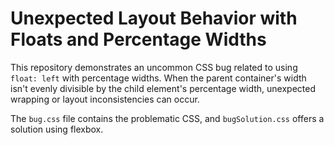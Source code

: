 # Unexpected Layout Behavior with Floats and Percentage Widths

This repository demonstrates an uncommon CSS bug related to using `float: left` with percentage widths. When the parent container's width isn't evenly divisible by the child element's percentage width, unexpected wrapping or layout inconsistencies can occur.

The `bug.css` file contains the problematic CSS, and `bugSolution.css` offers a solution using flexbox.